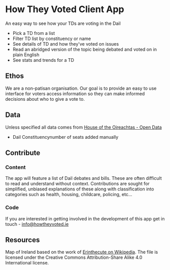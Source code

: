 # How They Voted Client App

An easy way to see how your TDs are voting in the Dail

- Pick a TD from a list
- Filter TD list by constituency or name
- See details of TD and how they've voted on issues
- Read an abridged version of the topic being debated and voted on in plain English
- See stats and trends for a TD

## Ethos

We are a non-patisan organisation. Our goal is to provide an easy to use interface for voters access information so they can make informed decisions about who to give a vote to.

## Data

Unless specified all data comes from [House of the Oireachtas - Open Data](https://www.oireachtas.ie/en/open-data/)

- Dail Constituencynumber of seats added manually

## Contribute

### Content

The app will feature a list of Dail debates and bills. These are often difficult to read and understand without context. Contributions are sought for simplified, unbiased explanations of these along with classification into categories such as health, housing, childcare, policing, etc...

### Code

If you are interested in getting involved in the development of this app get in touch - [info@howtheyvoted.ie](mailto:info@howtheyvoted.ie)

## Resources

Map of Ireland based on the work of <a href="https://commons.wikimedia.org/wiki/User:Erinthecute">Erinthecute on Wikipedia</a>. The file is licensed under the Creative Commons Attribution-Share Alike 4.0 International license.
